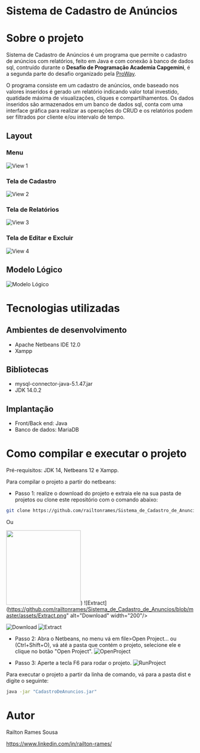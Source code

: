 # Sistema de Cadastro de Anúncios

# Sobre o projeto

Sistema de Cadastro de Anúncios é um programa que permite o cadastro de anúncios com relatórios, feito em Java e com conexão à banco de dados sql, contruído durante o **Desafio de Programação Academia Capgemini**, é a segunda parte do desafio organizado pela [ProWay](https://www.proway.com.br/academiatecnicacapgeminidesafio "Site do Desafio").

O programa consiste em um cadastro de anúncios, onde baseado nos valores inseridos é gerado um relatório indicando valor total investido, quatidade máxima de visualizações, cliques e compartilhamentos. Os dados inseridos são armazenados em um banco de dados sql, conta com uma interface gráfica para realizar as operações do CRUD e os relatórios podem ser filtrados por cliente e/ou intervalo de tempo.

## Layout
### Menu
![View 1](https://github.com/railtonrames/Sistema_de_Cadastro_de_Anuncios/blob/master/assets/View_Menu.PNG)
### Tela de Cadastro
![View 2](https://github.com/railtonrames/Sistema_de_Cadastro_de_Anuncios/blob/master/assets/View_Cadastrar_Ex.PNG)
### Tela de Relatórios
![View 3](https://github.com/railtonrames/Sistema_de_Cadastro_de_Anuncios/blob/master/assets/View_Relatorios_Ex.PNG)
### Tela de Editar e Excluir
![View 4](https://github.com/railtonrames/Sistema_de_Cadastro_de_Anuncios/blob/master/assets/View_Editar-Excluir.PNG)

## Modelo Lógico
![Modelo Lógico](https://github.com/railtonrames/Sistema_de_Cadastro_de_Anuncios/blob/master/assets/L%C3%B3gico_Cadastro_de_Anuncios.png)

# Tecnologias utilizadas
## Ambientes de desenvolvimento
- Apache Netbeans IDE 12.0
- Xampp
## Bibliotecas
- mysql-connector-java-5.1.47.jar
- JDK 14.0.2
## Implantação
- Front/Back end: Java
- Banco de dados: MariaDB

# Como compilar e executar o projeto
Pré-requisitos: JDK 14, Netbeans 12 e Xampp.

Para compilar o projeto a partir do netbeans:
- Passo 1: realize o download do projeto e extraia ele na sua pasta de projetos ou clone este repositório com o comando abaixo: 
```bash
git clone https://github.com/railtonrames/Sistema_de_Cadastro_de_Anuncios.git
```
Ou

<img src="https://github.com/railtonrames/Sistema_de_Cadastro_de_Anuncios/blob/master/assets/Download.png" width="200"/>) ![Extract](https://github.com/railtonrames/Sistema_de_Cadastro_de_Anuncios/blob/master/assets/Extract.png" alt="Download" width="200"/>

![Download](<img src = "https://github.com/railtonrames/Sistema_de_Cadastro_de_Anuncios/blob/master/assets/Download.png" width="200"/>) ![Extract](https://github.com/railtonrames/Sistema_de_Cadastro_de_Anuncios/blob/master/assets/Extract.png)

- Passo 2: Abra o Netbeans, no menu vá em file>Open Project... ou (Ctrl+Shift+O), vá até a pasta que contém o projeto, selecione ele e clique no botão "Open Project".
![OpenProject](https://github.com/railtonrames/Sistema_de_Cadastro_de_Anuncios/blob/master/assets/OpenProject.PNG)

- Passo 3: Aperte a tecla F6 para rodar o projeto.
![RunProject](https://github.com/railtonrames/Sistema_de_Cadastro_de_Anuncios/blob/master/assets/RunProject.PNG)

Para executar o projeto a partir da linha de comando, vá para a pasta dist e digite o seguinte:
```bash
java -jar "CadastroDeAnuncios.jar"
```

# Autor

Railton Rames Sousa

https://www.linkedin.com/in/railton-rames/
